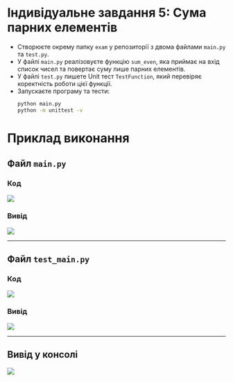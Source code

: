 # Індивідуальне завдання 5: Сума парних елементів

- Створюєте окрему папку `exam` у репозиторії з двома файлами `main.py` та `test.py`.
- У файлі `main.py` реалізовуєте функцію `sum_even`, яка приймає на вхід список чисел та повертає суму лише парних елементів.
- У файлі `test.py` пишете Unit тест `TestFunction`, який перевіряє коректність роботи цієї функції.
- Запускаєте програму та тести:
  ```bash
  python main.py
  python -m unittest -v
  
# Приклад виконання

## Файл `main.py`

### Код

![](./main.py\(code\).jpg)

### Вивід

![](./main.py\(output\).jpg)

---

## Файл `test_main.py`

### Код

![](./test_main.py\(code\).jpg)

### Вивід

![](./test_main.py\(output\).jpg)

---

## Вивід у консолі

![](./CMD\(output\).jpg)
